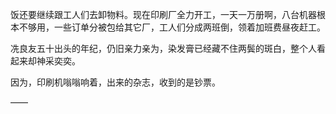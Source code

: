 饭还要继续跟工人们去卸物料。现在印刷厂全力开工，一天一万册啊，八台机器根本不够用，一些订单分被包给其它厂，工人们分成两班倒，领着加班费昼夜赶工。

冼良友五十出头的年纪，仍旧亲力亲为，染发膏已经藏不住两鬓的斑白，整个人看起来却神采奕奕。

因为，印刷机嗡嗡响着，出来的杂志，收到的是钞票。

——

